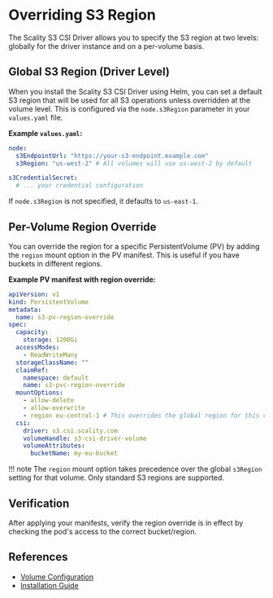# Overriding S3 Region

The Scality S3 CSI Driver allows you to specify the S3 region at two levels: globally for the driver instance and on a per-volume basis.

## Global S3 Region (Driver Level)

When you install the Scality S3 CSI Driver using Helm, you can set a default S3 region that will be used for all S3 operations unless overridden at the volume level.
This is configured via the `node.s3Region` parameter in your `values.yaml` file.

**Example `values.yaml`:**

```yaml
node:
  s3EndpointUrl: "https://your-s3-endpoint.example.com"
  s3Region: "us-west-2" # All volumes will use us-west-2 by default

s3CredentialSecret:
  # ... your credential configuration
```

If `node.s3Region` is not specified, it defaults to `us-east-1`.

## Per-Volume Region Override

You can override the region for a specific PersistentVolume (PV) by adding the `region` mount option in the PV manifest. This is useful if you have buckets in different regions.

**Example PV manifest with region override:**

```yaml
apiVersion: v1
kind: PersistentVolume
metadata:
  name: s3-pv-region-override
spec:
  capacity:
    storage: 1200Gi
  accessModes:
    - ReadWriteMany
  storageClassName: ""
  claimRef:
    namespace: default
    name: s3-pvc-region-override
  mountOptions:
    - allow-delete
    - allow-overwrite
    - region eu-central-1 # This overrides the global region for this volume
  csi:
    driver: s3.csi.scality.com
    volumeHandle: s3-csi-driver-volume
    volumeAttributes:
      bucketName: my-eu-bucket
```

!!! note
    The `region` mount option takes precedence over the global `s3Region` setting for that volume.
    Only standard S3 regions are supported.

## Verification

After applying your manifests, verify the region override is in effect by checking the pod's access to the correct bucket/region.

## References

- [Volume Configuration](../configuration/volume-configuration.md)
- [Installation Guide](../driver-deployment/installation-guide.md)
